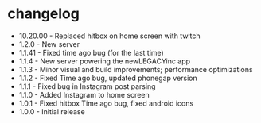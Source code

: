 # changelog
 * 10.20.00 - Replaced hitbox on home screen with twitch
 * 1.2.0 - New server
 * 1.1.41 - Fixed time ago bug (for the last time)
 * 1.1.4 - New server powering the newLEGACYinc app
 * 1.1.3 - Minor visual and build improvements; performance optimizations
 * 1.1.2 - Fixed Time ago bug, updated phonegap version
 * 1.1.1 - Fixed bug in Instagram post parsing
 * 1.1.0 - Added Instagram to home screen
 * 1.0.1 - Fixed hitbox Time ago bug, fixed android icons
 * 1.0.0 - Initial release
